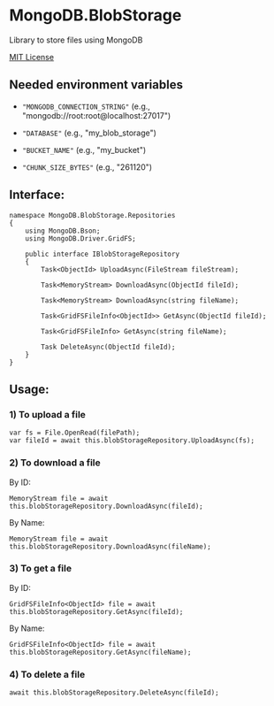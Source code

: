 # MongoDB.BlobStorage

Library to store files using MongoDB

[MIT License](LICENSE)

## Needed environment variables

- `"MONGODB_CONNECTION_STRING"` (e.g., "mongodb://root:root@localhost:27017")

- `"DATABASE"` (e.g., "my_blob_storage")

- `"BUCKET_NAME"` (e.g., "my_bucket")

- `"CHUNK_SIZE_BYTES"` (e.g., "261120")

## Interface:

```
namespace MongoDB.BlobStorage.Repositories
{
    using MongoDB.Bson;
    using MongoDB.Driver.GridFS;

    public interface IBlobStorageRepository
    {
        Task<ObjectId> UploadAsync(FileStream fileStream);

        Task<MemoryStream> DownloadAsync(ObjectId fileId);

        Task<MemoryStream> DownloadAsync(string fileName);

        Task<GridFSFileInfo<ObjectId>> GetAsync(ObjectId fileId);

        Task<GridFSFileInfo> GetAsync(string fileName);

        Task DeleteAsync(ObjectId fileId);
    }
}
```

## Usage:

### 1) To upload a file

```
var fs = File.OpenRead(filePath);
var fileId = await this.blobStorageRepository.UploadAsync(fs);
```

### 2) To download a file

<span> By ID: </span>
```
MemoryStream file = await this.blobStorageRepository.DownloadAsync(fileId);
```

<span> By Name: </span>
```
MemoryStream file = await this.blobStorageRepository.DownloadAsync(fileName);
```

### 3) To get a file

<span> By ID: </span>
```
GridFSFileInfo<ObjectId> file = await this.blobStorageRepository.GetAsync(fileId);
```

<span> By Name: </span>
```
GridFSFileInfo<ObjectId> file = await this.blobStorageRepository.GetAsync(fileName);
```

### 4) To delete a file

```
await this.blobStorageRepository.DeleteAsync(fileId);
````
